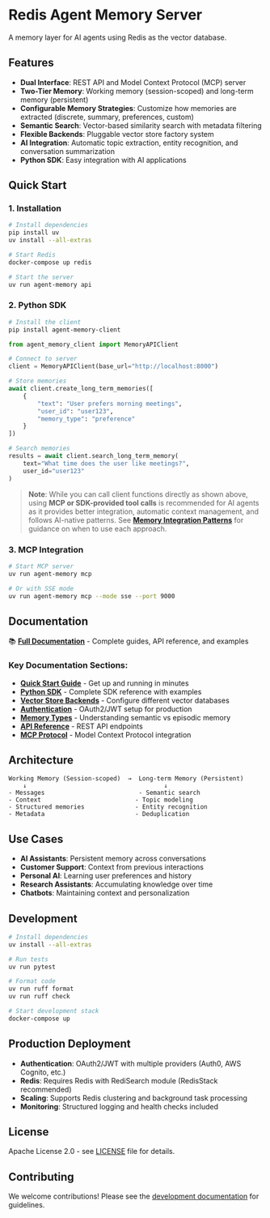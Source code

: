 # Redis Agent Memory Server

A memory layer for AI agents using Redis as the vector database.

## Features

- **Dual Interface**: REST API and Model Context Protocol (MCP) server
- **Two-Tier Memory**: Working memory (session-scoped) and long-term memory (persistent)
- **Configurable Memory Strategies**: Customize how memories are extracted (discrete, summary, preferences, custom)
- **Semantic Search**: Vector-based similarity search with metadata filtering
- **Flexible Backends**: Pluggable vector store factory system
- **AI Integration**: Automatic topic extraction, entity recognition, and conversation summarization
- **Python SDK**: Easy integration with AI applications

## Quick Start

### 1. Installation

```bash
# Install dependencies
pip install uv
uv install --all-extras

# Start Redis
docker-compose up redis

# Start the server
uv run agent-memory api
```

### 2. Python SDK

```bash
# Install the client
pip install agent-memory-client
```

```python
from agent_memory_client import MemoryAPIClient

# Connect to server
client = MemoryAPIClient(base_url="http://localhost:8000")

# Store memories
await client.create_long_term_memories([
    {
        "text": "User prefers morning meetings",
        "user_id": "user123",
        "memory_type": "preference"
    }
])

# Search memories
results = await client.search_long_term_memory(
    text="What time does the user like meetings?",
    user_id="user123"
)
```

> **Note**: While you can call client functions directly as shown above, using **MCP or SDK-provided tool calls** is recommended for AI agents as it provides better integration, automatic context management, and follows AI-native patterns. See **[Memory Integration Patterns](https://redis.github.io/agent-memory-server/memory-integration-patterns/)** for guidance on when to use each approach.

### 3. MCP Integration

```bash
# Start MCP server
uv run agent-memory mcp

# Or with SSE mode
uv run agent-memory mcp --mode sse --port 9000
```

## Documentation

📚 **[Full Documentation](https://redis.github.io/agent-memory-server/)** - Complete guides, API reference, and examples

### Key Documentation Sections:

- **[Quick Start Guide](https://redis.github.io/agent-memory-server/quick-start/)** - Get up and running in minutes
- **[Python SDK](https://redis.github.io/agent-memory-server/python-sdk/)** - Complete SDK reference with examples
- **[Vector Store Backends](https://redis.github.io/agent-memory-server/vector-store-backends/)** - Configure different vector databases
- **[Authentication](https://redis.github.io/agent-memory-server/authentication/)** - OAuth2/JWT setup for production
- **[Memory Types](https://redis.github.io/agent-memory-server/memory-types/)** - Understanding semantic vs episodic memory
- **[API Reference](https://redis.github.io/agent-memory-server/api/)** - REST API endpoints
- **[MCP Protocol](https://redis.github.io/agent-memory-server/mcp/)** - Model Context Protocol integration

## Architecture

```
Working Memory (Session-scoped)  →  Long-term Memory (Persistent)
    ↓                                      ↓
- Messages                          - Semantic search
- Context                          - Topic modeling
- Structured memories              - Entity recognition
- Metadata                         - Deduplication
```

## Use Cases

- **AI Assistants**: Persistent memory across conversations
- **Customer Support**: Context from previous interactions
- **Personal AI**: Learning user preferences and history
- **Research Assistants**: Accumulating knowledge over time
- **Chatbots**: Maintaining context and personalization

## Development

```bash
# Install dependencies
uv install --all-extras

# Run tests
uv run pytest

# Format code
uv run ruff format
uv run ruff check

# Start development stack
docker-compose up
```

## Production Deployment

- **Authentication**: OAuth2/JWT with multiple providers (Auth0, AWS Cognito, etc.)
- **Redis**: Requires Redis with RediSearch module (RedisStack recommended)
- **Scaling**: Supports Redis clustering and background task processing
- **Monitoring**: Structured logging and health checks included

## License

Apache License 2.0 - see [LICENSE](LICENSE) file for details.

## Contributing

We welcome contributions! Please see the [development documentation](docs/development.md) for guidelines.

